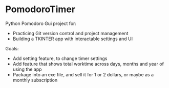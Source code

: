 # PomodoroTimer
Python Pomodoro Gui project for:
- Practicing Git version control and project management
- Building a TKINTER app with interactable settings and UI

Goals:
- Add setting feature, to change timer settings
- Add feature that shows total worktime across days, months and year of using the app
- Package into an exe file, and sell it for 1 or 2 dollars, or maybe as a monthly subscription
